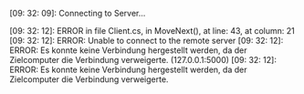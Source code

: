 [09: 32: 09]:
Connecting to Server...

[09: 32: 12]:
ERROR in file Client.cs, in MoveNext(), at line: 43, at column: 21
[09: 32: 12]:
ERROR: Unable to connect to the remote server
[09: 32: 12]:
ERROR: Es konnte keine Verbindung hergestellt werden, da der Zielcomputer die Verbindung verweigerte. (127.0.0.1:5000)
[09: 32: 12]:
ERROR: Es konnte keine Verbindung hergestellt werden, da der Zielcomputer die Verbindung verweigerte.

